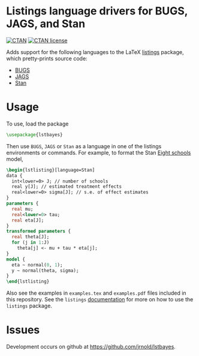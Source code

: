 # Listings language drivers for BUGS, JAGS, and Stan

[![CTAN](https://img.shields.io/ctan/v/lstbayes.svg)](https://www.ctan.org/pkg/lstbayes)
[![CTAN license](https://img.shields.io/ctan/l/lstbayes.svg)](https://www.ctan.org/pkg/lstbayes)

Adds support for the following languages to the LaTeX
[listings](http://www.ctan.org/tex-archive/macros/latex/contrib/listings/)
package, which pretty-prints source code:

- [BUGS](http://www.openbugs.net)
- [JAGS](http://mcmc-jags.sourceforge.net/)
- [Stan](http://mc-stan.org/)

# Usage

To use, load the package
```latex
\usepackage{lstbayes}
```
Then use `BUGS`, `JAGS` or `Stan` as a language in one of the listings environments or commands. For example, to format the Stan [Eight schools](https://raw.githubusercontent.com/wiki/stan-dev/rstan/8schools.stan) model,
```latex
\begin{lstlisting}[language=Stan]
data {
  int<lower=0> J; // number of schools 
  real y[J]; // estimated treatment effects
  real<lower=0> sigma[J]; // s.e. of effect estimates 
}
parameters {
  real mu; 
  real<lower=0> tau;
  real eta[J];
}
transformed parameters {
  real theta[J];
  for (j in 1:J)
    theta[j] <- mu + tau * eta[j];
}
model {
  eta ~ normal(0, 1);
  y ~ normal(theta, sigma);
}
\end{lstlisting}
```

Also see the examples in `examples.tex` and `examples.pdf` files included in this repository.
See the `listings` [documentation](https://www.ctan.org/tex-archive/macros/latex/contrib/listings/?la) for more on how to use the `listings` package.

# Issues

Development occurs on github at <https://github.com/jrnold/lstbayes>. 


<!--  LocalWords:  lstbayes tex usepackage lstlisting pdf
 -->
